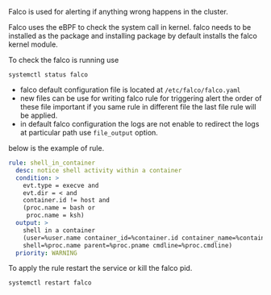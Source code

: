 Falco is used for alerting if anything wrong happens in the cluster.

Falco uses the eBPF to check the system call in kernel. falco needs to be installed as the package and installing package by default installs the falco kernel module.

To check the falco is running use

```
systemctl status falco
```

- falco default configuration file is located at `/etc/falco/falco.yaml`
- new files can be use for writing falco rule for triggering alert the order of these file important if you same rule in different file the last file rule will be applied.
- in default falco configuration the logs are not enable to redirect the logs at particular path use `file_output` option.

below is the example of rule.
```yaml
rule: shell_in_container
  desc: notice shell activity within a container
  condition: >
    evt.type = execve and 
    evt.dir = < and 
    container.id != host and 
    (proc.name = bash or
     proc.name = ksh)    
  output: >
    shell in a container
    (user=%user.name container_id=%container.id container_name=%container.name 
    shell=%proc.name parent=%proc.pname cmdline=%proc.cmdline)    
  priority: WARNING
```


To apply the rule restart the service or kill the falco pid.
```
systemctl restart falco
```